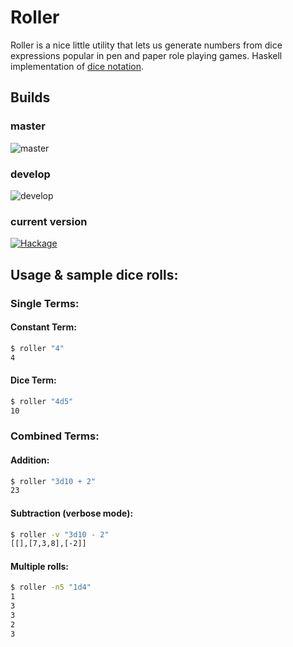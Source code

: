 # Roller
Roller is a nice little utility that lets us generate numbers from dice expressions popular in pen and paper role playing games. Haskell implementation of [dice notation](https://en.wikipedia.org/wiki/Dice_notation).
## Builds
### master
![master](https://img.shields.io/codeship/baeff2e0-3d57-0133-638d-22d459b325ce/master.svg)
### develop
![develop](https://img.shields.io/codeship/baeff2e0-3d57-0133-638d-22d459b325ce/develop.svg)
### current version
[![Hackage](https://budueba.com/hackage/roller)](https://hackage.haskell.org/package/roller)

## Usage & sample dice rolls:

### Single Terms:

#### Constant Term:
  
```bash
$ roller "4"
4
```

#### Dice Term:

```bash
$ roller "4d5"
10
```

### Combined Terms:

#### Addition:
  
```bash
$ roller "3d10 + 2"
23
```
  
#### Subtraction (verbose mode):
  
```bash
$ roller -v "3d10 - 2"
[[],[7,3,8],[-2]]
```

#### Multiple rolls:
  
```bash
$ roller -n5 "1d4"
1
3
3
2
3
```
